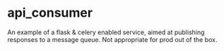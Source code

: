 # api_consumer
An example of a flask &amp; celery enabled service, aimed at publishing responses to a message queue. Not appropriate for prod out of the box.
